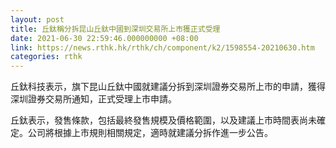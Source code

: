 ```yaml
---
layout: post
title: 丘鈦稱分拆昆山丘鈦中國到深圳交易所上市獲正式受理
date: 2021-06-30 22:59:46.000000000 +08:00
link: https://news.rthk.hk/rthk/ch/component/k2/1598554-20210630.htm
categories: rthk
---
```


丘鈦科技表示，旗下昆山丘鈦中國就建議分拆到深圳證券交易所上市的申請，獲得深圳證券交易所通知，正式受理上市申請。

丘鈦表示，發售條款，包括最終發售規模及價格範圍，以及建議上市時間表尚未確定。公司將根據上市規則相關規定，適時就建議分拆作進一步公告。
